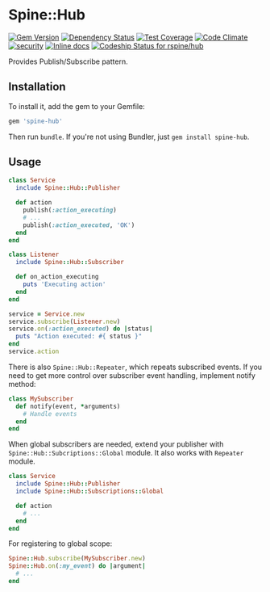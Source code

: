 # Spine::Hub

[![Gem Version](https://badge.fury.io/rb/spine-hub.svg)](http://badge.fury.io/rb/spine-hub)
[![Dependency Status](https://gemnasium.com/rspine/hub.svg)](https://gemnasium.com/rspine/hub)
[![Test Coverage](https://codeclimate.com/github/rspine/hub/badges/coverage.svg)](https://codeclimate.com/github/rspine/hub/coverage)
[![Code Climate](https://codeclimate.com/github/rspine/hub/badges/gpa.svg)](https://codeclimate.com/github/rspine/hub)
[![security](https://hakiri.io/github/rspine/hub/master.svg)](https://hakiri.io/github/rspine/hub/master)
[![Inline docs](http://inch-ci.org/github/rspine/hub.svg?branch=master)](http://inch-ci.org/github/rspine/hub)
[![Codeship Status for rspine/hub](https://codeship.com/projects/951d2de0-e105-0132-721b-5eabae96dc8d/status?branch=master)](https://codeship.com/projects/81031)

Provides Publish/Subscribe pattern.

## Installation

To install it, add the gem to your Gemfile:

```ruby
gem 'spine-hub'
```

Then run `bundle`. If you're not using Bundler, just `gem install spine-hub`.

## Usage

```ruby
class Service
  include Spine::Hub::Publisher

  def action
    publish(:action_executing)
    # ...
    publish(:action_executed, 'OK')
  end
end

class Listener
  include Spine::Hub::Subscriber

  def on_action_executing
    puts 'Executing action'
  end
end

service = Service.new
service.subscribe(Listener.new)
service.on(:action_executed) do |status|
  puts "Action executed: #{ status }"
end
service.action
```

There is also `Spine::Hub::Repeater`, which repeats subscribed events. If you
need to get more control over subscriber event handling, implement notify
method:

```ruby
class MySubscriber
  def notify(event, *arguments)
    # Handle events
  end
end
```

When global subscribers are needed, extend your publisher with
`Spine::Hub::Subcriptions::Global` module. It also works with `Repeater`
module.

```ruby
class Service
  include Spine::Hub::Publisher
  include Spine::Hub::Subscriptions::Global

  def action
    # ...
  end
end
```

For registering to global scope:

```ruby
Spine::Hub.subscribe(MySubscriber.new)
Spine::Hub.on(:my_event) do |argument|
  # ...
end
```
